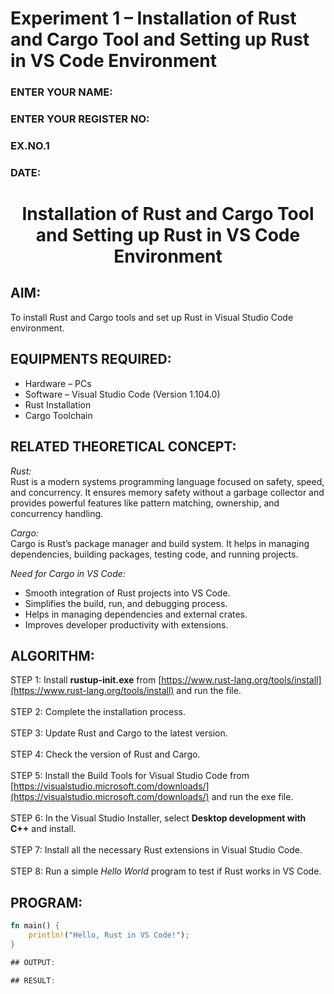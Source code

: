 # Experiment 1 – Installation of Rust and Cargo Tool and Setting up Rust in VS Code Environment  

<H3>ENTER YOUR NAME:</H3>  
<H3>ENTER YOUR REGISTER NO:</H3>  
<H3>EX.NO.1</H3>  
<H3>DATE:</H3>  

<H1 ALIGN =CENTER> Installation of Rust and Cargo Tool and Setting up Rust in VS Code Environment </H1>  

## AIM:  
To install Rust and Cargo tools and set up Rust in Visual Studio Code environment.  

## EQUIPMENTS REQUIRED:  
- Hardware – PCs  
- Software – Visual Studio Code (Version 1.104.0)  
- Rust Installation  
- Cargo Toolchain  

## RELATED THEORETICAL CONCEPT:  

*Rust:*  
Rust is a modern systems programming language focused on safety, speed, and concurrency. It ensures memory safety without a garbage collector and provides powerful features like pattern matching, ownership, and concurrency handling.  

*Cargo:*  
Cargo is Rust’s package manager and build system. It helps in managing dependencies, building packages, testing code, and running projects.  

*Need for Cargo in VS Code:*  
- Smooth integration of Rust projects into VS Code.  
- Simplifies the build, run, and debugging process.  
- Helps in managing dependencies and external crates.  
- Improves developer productivity with extensions.  

## ALGORITHM:  
STEP 1: Install **rustup-init.exe** from [https://www.rust-lang.org/tools/install](https://www.rust-lang.org/tools/install) and run the file. <BR>  
STEP 2: Complete the installation process. <BR>  
STEP 3: Update Rust and Cargo to the latest version. <BR>  
STEP 4: Check the version of Rust and Cargo. <BR>  
STEP 5: Install the Build Tools for Visual Studio Code from [https://visualstudio.microsoft.com/downloads/](https://visualstudio.microsoft.com/downloads/) and run the exe file. <BR>  
STEP 6: In the Visual Studio Installer, select **Desktop development with C++** and install. <BR>  
STEP 7: Install all the necessary Rust extensions in Visual Studio Code. <BR>  
STEP 8: Run a simple *Hello World* program to test if Rust works in VS Code. <BR>  

## PROGRAM:  
```rust
fn main() {
    println!("Hello, Rust in VS Code!");
}

## OUTPUT:

## RESULT:


